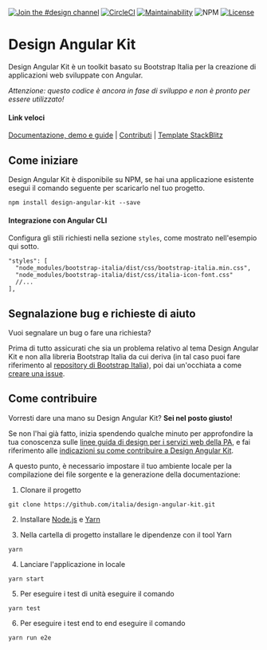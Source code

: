 [![Join the #design channel](https://img.shields.io/badge/Slack%20channel-%23design-blue.svg)](https://developersitalia.slack.com/messages/C7VPAUVB3/)
[![CircleCI](https://img.shields.io/circleci/project/github/italia/design-angular-kit/master.svg)](https://circleci.com/gh/italia/design-angular-kit)
[![Maintainability](https://img.shields.io/codeclimate/maintainability/italia/design-angular-kit.svg)](https://codeclimate.com/github/italia/design-angular-kit/maintainability)
![NPM](https://img.shields.io/npm/v/design-angular-kit.svg)
[![License](https://img.shields.io/github/license/italia/design-angular-kit.svg)](https://github.com/italia/design-angular-kit/blob/master/LICENSE)

# Design Angular Kit

Design Angular Kit è un toolkit basato su Bootstrap Italia per la creazione di applicazioni web sviluppate con Angular.

_Attenzione: questo codice è ancora in fase di sviluppo e non è pronto per essere utilizzato!_

#### Link veloci
[Documentazione, demo e guide](https://italia.github.io/design-angular-kit/) |
[Contributi](https://github.com/italia/design-angular-kit/blob/master/CONTRIBUTING.md) |
[Template StackBlitz](https://stackblitz.com/edit/design-angular-kit-issue)

## Come iniziare

Design Angular Kit è disponibile su NPM, se hai una applicazione esistente esegui il comando seguente per scaricarlo nel tuo progetto.
```
npm install design-angular-kit --save
```

#### Integrazione con Angular CLI
Configura gli stili richiesti nella sezione `styles`, come mostrato nell'esempio qui sotto.
```
"styles": [
  "node_modules/bootstrap-italia/dist/css/bootstrap-italia.min.css",
  "node_modules/bootstrap-italia/dist/css/italia-icon-font.css"
  //...
],
```

## Segnalazione bug e richieste di aiuto

Vuoi segnalare un bug o fare una richiesta?

Prima di tutto assicurati che sia un problema relativo al tema Design Angular Kit e non alla libreria Bootstrap Italia da cui deriva 
(in tal caso puoi fare riferimento al [repository di Bootstrap Italia](https://github.com/italia/bootstrap-italia)), poi
dai un'occhiata a come [creare una issue](https://github.com/italia/design-angular-kit/blob/master/CONTRIBUTING.md#creare-una-issue).

## Come contribuire

Vorresti dare una mano su Design Angular Kit? **Sei nel posto giusto!**
 
Se non l'hai già fatto, inizia spendendo qualche minuto per approfondire la tua conoscenza sulle
[linee guida di design per i servizi web della PA](https://design-italia.readthedocs.io/it/stable/index.html),
e fai riferimento alle [indicazioni su come contribuire a Design Angular Kit](https://github.com/italia/design-angular-kit/blob/master/CONTRIBUTING.md).

A questo punto, è necessario impostare il tuo ambiente locale per la compilazione dei file sorgente e la generazione
della documentazione:

1. Clonare il progetto

```
git clone https://github.com/italia/design-angular-kit.git
```

2. Installare [Node.js](https://nodejs.org) e [Yarn](https://yarnpkg.com)

3. Nella cartella di progetto installare le dipendenze con il tool Yarn

```
yarn
```

4. Lanciare l'applicazione in locale

```
yarn start
```

5. Per eseguire i test di unità eseguire il comando

```
yarn test
```

6. Per eseguire i test end to end eseguire il comando

```
yarn run e2e
```
